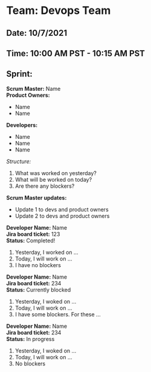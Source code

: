 # Team: Devops Team
## Date: 10/7/2021
## Time: 10:00 AM PST - 10:15 AM PST 
## Sprint: 

**Scrum Master:** Name  
**Product Owners:** 
- Name
- Name

**Developers:**
- Name
- Name
- Name

*Structure:*
1. What was worked on yesterday?
2. What will be worked on today?
3. Are there any blockers?

**Scrum Master updates:**
- Update 1 to devs and product owners
- Update 2 to devs and product owners


**Developer Name:** Name  
**Jira board ticket:** 123   
**Status:** Completed!
1. Yesterday, I worked on ...
2. Today, I will work on ...
3. I have no blockers

**Developer Name:** Name  
**Jira board ticket:** 234  
**Status:** Currently blocked
1. Yesterday, I woked on ...
2. Today, I will work on ...
3. I have some blockers. For these ...

**Developer Name:** Name  
**Jira board ticket:** 234  
**Status:** In progress
1. Yesterday, I woked on ...
2. Today, I will work on ...
3. No blockers





